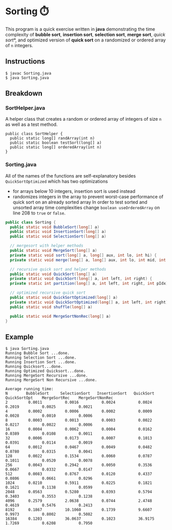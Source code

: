# Sorting :stopwatch:
This program is a quick exercise written in **java** demonstrating the time complexity of **bubble sort**, **insertion sort**, **selection sort**, **merge sort**, *quick sort**, and optimized version of **quick sort** on a randomized or ordered array of `n` integers.

## Instructions
```
$ javac Sorting.java
$ java Sorting.java
```

## Breakdown
### SortHelper.java
A helper class that creates a random or ordered array of integers of size `n` as well as a test method.
```
public class SortHelper {
  public static long[] randArray(int n)
  public static boolean testSort(long[] a)
  public static long[] orderedArray(int n)
}
```

### Sorting.java
All of the names of the functions are self-explanatory besides `QuickSortOptimized` which has two optimizations
- for arrays below 10 integers, insertion sort is used instead
- randomizes integers in the array to prevent worst-case performance of quick sort on an already sorted array
In order to test sorted and unsorted array time complexities change `boolean useOrderedArray` on line 208 to `true` or `false`.
``` java
public class Sorting {
  public static void BubbleSort(long[] a)
  public static void InsertionSort(long[] a)
  public static void SelectionSort(long[] a)

  // mergesort with helper methods
  public static void MergeSort(long[] a)
  private static void sort(long[] a, long[] aux, int lo, int hi) {
  private static void merge(long[] a, long[] aux, int lo, int mid, int hi)

  // recursive quick sort and helper methods
  public static void QuickSort(long[] a)
  private static void QuickSort(long[] a, int left, int right) {
  private static int partition(long[] a, int left, int right, int pIdx)

  // optimized recursive quick sort
  public static void QuickSortOptimized(long[] a)
  private static void QuickSortOptimized(long[] a, int left, int right)
  public static void shuffle(long[] a)

  public static void MergeSortNonRec(long[] a)
}
```

## Example
```
$ java Sorting.java
Running Bubble Sort ...done.
Running Selection Sort ...done.
Running Insertion Sort ...done.
Running Quicksort...done.
Running Optimized Quicksort...done.
Running MergeSort Recursive ...done.
Running MergeSort Non Recursive ...done.

Average running time:
N        BubbleSort     SelectionSort   InsertionSort   QuickSort       QuickSortOpt    MergeSortRec    MergeSortNonRec
2         0.0011          0.0016          0.0024          0.0024          0.2019          0.0025          0.0021          
4         0.0002          0.0006          0.0002          0.0009          0.0028          0.0010          0.0006          
8         0.0003          0.0013          0.0003          0.0022          0.0217          0.0022          0.0006          
16        0.0004          0.0062          0.0004          0.0162          0.0389          0.0108          0.0011          
32        0.0006          0.0173          0.0007          0.1013          0.0391          0.0114          0.0019          
64        0.0012          0.0467          0.0049          0.0482          0.0780          0.0315          0.0041          
128       0.0022          0.1534          0.0060          0.0787          0.1011          0.0520          0.0078          
256       0.0043          0.2942          0.0050          0.3536          0.0667          0.0332          0.0147          
512       0.0083          0.8767          0.0120          0.4337          0.0806          0.0661          0.0296          
1024      0.0210          0.5911          0.0225          0.1821          0.1621          0.1138          0.0599          
2048      0.0563          0.5280          0.0393          0.5794          0.3403          0.3553          0.1238          
4096      0.2579          2.0638          0.0744          2.4748          0.4619          0.5476          0.2413          
8192      0.1867          10.1060         0.1739          9.6607          0.9973          0.8002          0.5082          
16384     0.1203          36.0637         0.1023          36.9175         1.7269          0.6208          0.7950 
```

